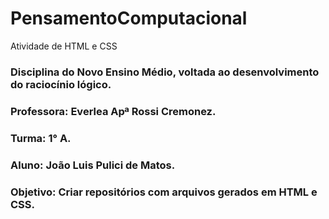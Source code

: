 # PensamentoComputacional
Atividade de HTML e CSS
### Disciplina do Novo Ensino Médio, voltada ao desenvolvimento do raciocínio lógico.
### Professora: Everlea Apª Rossi Cremonez.
### Turma: 1° A.
### Aluno: João Luis Pulici de Matos.
### Objetivo: Criar repositórios com arquivos gerados em HTML e CSS.
